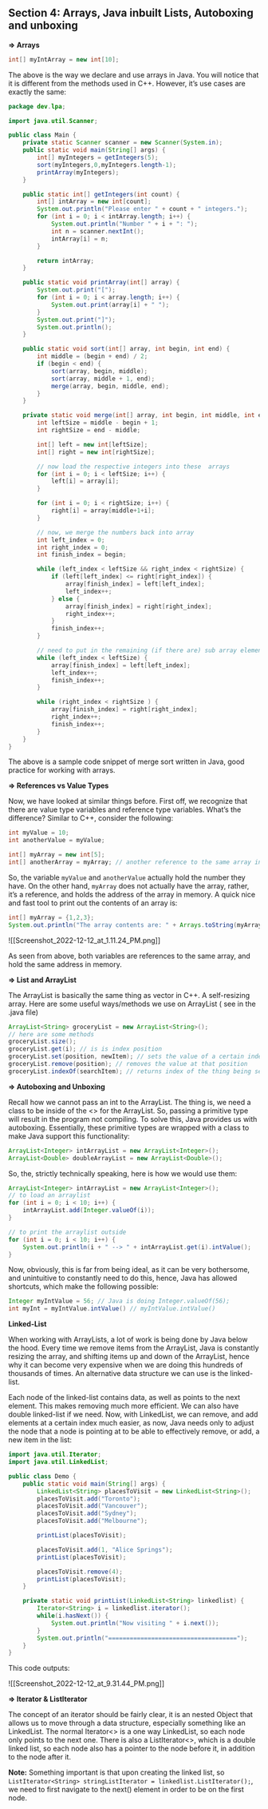 ## Section 4: Arrays, Java inbuilt Lists, Autoboxing and unboxing

**⇒ Arrays**

```Java
int[] myIntArray = new int[10];
```

The above is the way we declare and use arrays in Java. You will notice that it is different from the methods used in C++. However, it’s use cases are exactly the same:

```Java
package dev.lpa;

import java.util.Scanner;

public class Main {
    private static Scanner scanner = new Scanner(System.in);
    public static void main(String[] args) {
        int[] myIntegers = getIntegers(5);
        sort(myIntegers,0,myIntegers.length-1);
        printArray(myIntegers);
    }

    public static int[] getIntegers(int count) {
        int[] intArray = new int[count];
        System.out.println("Please enter " + count + " integers.");
        for (int i = 0; i < intArray.length; i++) {
            System.out.println("Number " + i + ": ");
            int n = scanner.nextInt();
            intArray[i] = n;
        }

        return intArray;
    }

    public static void printArray(int[] array) {
        System.out.print("[");
        for (int i = 0; i < array.length; i++) {
            System.out.print(array[i] + " ");
        }
        System.out.print("]");
        System.out.println();
    }

    public static void sort(int[] array, int begin, int end) {
        int middle = (begin + end) / 2;
        if (begin < end) {
            sort(array, begin, middle);
            sort(array, middle + 1, end);
            merge(array, begin, middle, end);
        }
    }

    private static void merge(int[] array, int begin, int middle, int end) {
        int leftSize = middle - begin + 1;
        int rightSize = end - middle;

        int[] left = new int[leftSize];
        int[] right = new int[rightSize];

        // now load the respective integers into these  arrays
        for (int i = 0; i < leftSize; i++) {
            left[i] = array[i];
        }

        for (int i = 0; i < rightSize; i++) {
            right[i] = array[middle+1+i];
        }

        // now, we merge the numbers back into array
        int left_index = 0;
        int right_index = 0;
        int finish_index = begin;

        while (left_index < leftSize && right_index < rightSize) {
            if (left[left_index] <= right[right_index]) {
                array[finish_index] = left[left_index];
                left_index++;
            } else {
                array[finish_index] = right[right_index];
                right_index++;
            }
            finish_index++;
        }

        // need to put in the remaining (if there are) sub array elements into the main array
        while (left_index < leftSize) {
            array[finish_index] = left[left_index];
            left_index++;
            finish_index++;
        }

        while (right_index < rightSize ) {
            array[finish_index] = right[right_index];
            right_index++;
            finish_index++;
        }
    }
}
```

The above is a sample code snippet of merge sort written in Java, good practice for working with arrays.

**⇒ References vs Value Types**

Now, we have looked at similar things before. First off, we recognize that there are value type variables and reference type variables. What’s the difference? Similar to C++, consider the following:

```Java
int myValue = 10;
int anotherValue = myValue;

int[] myArray = new int[5];
int[] anotherArray = myArray; // another reference to the same array in memory
```

So, the variable `myValue` and `anotherValue` actually hold the number they have. On the other hand, `myArray` does not actually have the array, rather, it’s a reference, and holds the address of the array in memory. A quick nice and fast tool to print out the contents of an array is:

```Java
int[] myArray = {1,2,3};
System.out.println("The array contents are: " + Arrays.toString(myArray));
```

![[Screenshot_2022-12-12_at_1.11.24_PM.png]]

As seen from above, both variables are references to the same array, and hold the same address in memory.

**⇒ List and ArrayList**

The ArrayList is basically the same thing as vector in C++. A self-resizing array. Here are some useful ways/methods we use on ArrayList ( see in the .java file)

```Java
ArrayList<String> groceryList = new ArrayList<String>();
// here are some methods 
groceryList.size();
groceryList.get(i); // is is index position 
groceryList.set(position, newItem); // sets the value of a certain index 
groceryList.remove(position); // removes the value at that position 
groceryList.indexOf(searchItem); // returns index of the thing being searched
```

**⇒ Autoboxing and Unboxing**

Recall how we cannot pass an int to the ArrayList. The thing is, we need a class to be inside of the <> for the ArrayList. So, passing a primitive type will result in the program not compiling. To solve this, Java provides us with autoboxing. Essentially, these primitive types are wrapped with a class to make Java support this functionality:

```Java
ArrayList<Integer> intArrayList = new ArrayList<Integer>();
ArrayList<Double> doubleArrayList = new ArrayList<Double>();
```

So, the, strictly technically speaking, here is how we would use them:

```Java
ArrayList<Integer> intArrayList = new ArrayList<Integer>();
// to load an arraylist
for (int i = 0; i < 10; i++) {
	intArrayList.add(Integer.valueOf(i));
}

// to print the arraylist outside 
for (int i = 0; i < 10; i++) {
	System.out.println(i + " --> " + intArrayList.get(i).intValue();
}
```

Now, obviously, this is far from being ideal, as it can be very bothersome, and unintuitive to constantly need to do this, hence, Java has allowed shortcuts, which make the following possible:

```Java
Integer myIntValue = 56; // Java is doing Integer.valueOf(56);
int myInt = myIntValue.intValue() // myIntValue.intValue()
```

**Linked-List**

When working with ArrayLists, a lot of work is being done by Java below the hood. Every time we remove items from the ArrayList, Java is constantly resizing the array, and shifting items up and down of the ArrayList, hence why it can become very expensive when we are doing this hundreds of thousands of times. An alternative data structure we can use is the linked-list.

Each node of the linked-list contains data, as well as points to the next element. This makes removing much more efficient. We can also have double linked-list if we need. Now, with LinkedList, we can remove, and add elements at a certain index much easier, as now, Java needs only to adjust the node that a node is pointing at to be able to effectively remove, or add, a new item in the list:

```Java
import java.util.Iterator;
import java.util.LinkedList;

public class Demo {
    public static void main(String[] args) {
        LinkedList<String> placesToVisit = new LinkedList<String>();
        placesToVisit.add("Toronto");
        placesToVisit.add("Vancouver");
        placesToVisit.add("Sydney");
        placesToVisit.add("Melbourne");

        printList(placesToVisit);

        placesToVisit.add(1, "Alice Springs");
        printList(placesToVisit);

        placesToVisit.remove(4);
        printList(placesToVisit);
    }

    private static void printList(LinkedList<String> linkedlist) {
        Iterator<String> i = linkedlist.iterator();
        while(i.hasNext()) {
            System.out.println("Now visiting " + i.next());
        }
        System.out.println("====================================");
    }
}
```

This code outputs:

![[Screenshot_2022-12-12_at_9.31.44_PM.png]]

**⇒ Iterator & ListIterator**

The concept of an iterator should be fairly clear, it is an nested Object that allows us to move through a data structure, especially something like an LinkedList. The normal Iterator<> is a one way LinkedList, so each node only points to the next one. There is also a ListIterator<>, which is a double linked list, so each node also has a pointer to the node before it, in addition to the node after it.

**Note:** Something important is that upon creating the linked list, so `ListIterator<String> stringListIterator = linkedlist.ListIterator();`, we need to first navigate to the next() element in order to be on the first node.